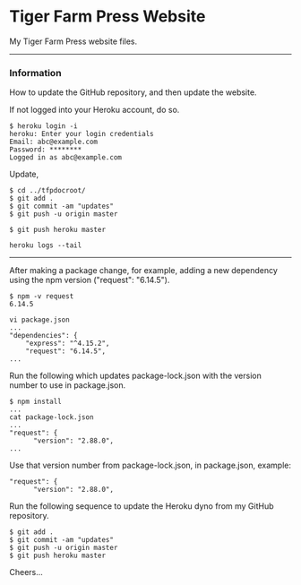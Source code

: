 # Tiger Farm Press Website

My Tiger Farm Press website files.

--------------------------------------------------------------------------------
### Information

How to update the GitHub repository, and then update the website.

If not logged into your Heroku account, do so.
````
$ heroku login -i
heroku: Enter your login credentials
Email: abc@example.com
Password: ********
Logged in as abc@example.com
````

Update,
````
$ cd ../tfpdocroot/
$ git add .
$ git commit -am "updates"
$ git push -u origin master

$ git push heroku master

heroku logs --tail
````

--------------------------------------------------------------------------------
After making a package change, for example, adding a new dependency using the npm version ("request": "6.14.5").
````
$ npm -v request
6.14.5

vi package.json
...
"dependencies": {
    "express": "^4.15.2",
    "request": "6.14.5",
...
````
Run the following which updates package-lock.json with the version number to use in package.json.
````
$ npm install
...
cat package-lock.json
...
"request": {
      "version": "2.88.0",
...
````
Use that version number from package-lock.json, in package.json, example:
````
"request": {
      "version": "2.88.0",
````
Run the following sequence to update the Heroku dyno from my GitHub repository.
````
$ git add .
$ git commit -am "updates"
$ git push -u origin master
$ git push heroku master

````

Cheers...
